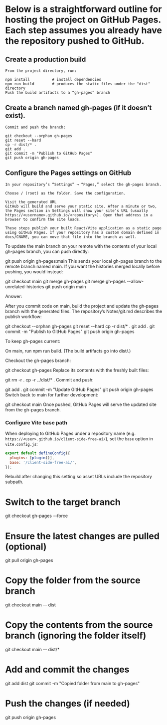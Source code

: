 # Below is a straightforward outline for hosting the project on GitHub Pages. Each step assumes you already have the repository pushed to GitHub.

## Create a production build
    From the project directory, run:

    npm install          # install dependencies
    npm run build        # produces the static files under the "dist" directory
    Push the build artifacts to a “gh-pages” branch

## Create a branch named gh-pages (if it doesn’t exist).

    Commit and push the branch:

    git checkout --orphan gh-pages
    git reset --hard
    cp -r dist/* .
    git add .
    git commit -m "Publish to GitHub Pages"
    git push origin gh-pages

## Configure the Pages settings on GitHub

    In your repository’s “Settings” → “Pages,” select the gh-pages branch.

    Choose / (root) as the folder. Save the configuration.

    Visit the generated URL
    GitHub will build and serve your static site. After a minute or two, the Pages section in Settings will show your site’s URL (usually https://<username>.github.io/<repository>). Open that address in a browser to confirm the site loads.

    These steps publish your built React/Vite application as a static page using GitHub Pages. If your repository has a custom domain defined in docs/CNAME, you can move that file into the branch as well.



To update the main branch on your remote with the contents of your local gh-pages branch, you can push directly:

git push origin gh-pages:main
This sends your local gh-pages branch to the remote branch named main. If you want the histories merged locally before pushing, you would instead:

git checkout main
git merge gh-pages
git merge gh-pages --allow-unrelated-histories
git push origin main



Answer:

After you commit code on main, build the project and update the gh‑pages branch with the generated files. The repository’s Notes/git.md describes the publish workflow:

git checkout --orphan gh-pages
git reset --hard
cp -r dist/* .
git add .
git commit -m "Publish to GitHub Pages"
git push origin gh-pages

To keep gh-pages current:

On main, run npm run build.
(The build artifacts go into dist/.)

Checkout the gh-pages branch:

git checkout gh-pages
Replace its contents with the freshly built files:

git rm -r .
cp -r ../dist/* .
Commit and push:

git add .
git commit -m "Update GitHub Pages"
git push origin gh-pages
Switch back to main for further development:

git checkout main
Once pushed, GitHub Pages will serve the updated site from the gh-pages branch.

### Configure Vite base path

When deploying to GitHub Pages under a repository name (e.g. `https://<user>.github.io/client-side-free-ai/`), set the `base` option in `vite.config.js`:

```js
export default defineConfig({
  plugins: [plugin()],
  base: '/client-side-free-ai/',
});
```

Rebuild after changing this setting so asset URLs include the repository subpath.




# Switch to the target branch
git checkout gh-pages --force

# Ensure the latest changes are pulled (optional)
git pull origin gh-pages

# Copy the folder from the source branch
git checkout main -- dist
# Copy the contents from the source branch (ignoring the folder itself)
git checkout main -- dist/*

# Add and commit the changes
git add dist
git commit -m "Copied folder from main to gh-pages"

# Push the changes (if needed)
git push origin gh-pages
